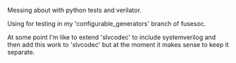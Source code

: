 Messing about with python tests and verilator.

Using for testing in my 'configurable_generators' branch of fusesoc.

At some point I'm like to extend 'slvcodec' to include systemverilog and
then add this work to 'slvcodec' but at the moment it makes sense to keep
it separate.
